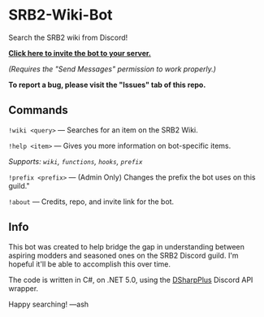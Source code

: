 # SRB2-Wiki-Bot
Search the SRB2 wiki from Discord!

**[__Click here to invite the bot to your server.__](https://discord.com/api/oauth2/authorize?client_id=884526800603054181&permissions=2048&scope=bot)**

*(Requires the "Send Messages" permission to work properly.)*

**To report a bug, please visit the "Issues" tab of this repo.**

## Commands

` !wiki <query> ` — Searches for an item on the SRB2 Wiki.

` !help <item> `  — Gives you more information on bot-specific items.

*Supports: `wiki`, `functions`, `hooks`, `prefix`*

` !prefix <prefix> ` — (Admin Only) Changes the prefix the bot uses on this guild."

` !about ` — Credits, repo, and invite link for the bot.

## Info

This bot was created to help bridge the gap in understanding between aspiring modders and seasoned ones on the SRB2 Discord guild. I'm hopeful it'll be able to accomplish this over time.

The code is written in C#, on .NET 5.0, using the [DSharpPlus] Discord API wrapper.

Happy searching! —ash

<!-- ---- -->

[DSharpPlus]: https://github.com/DSharpPlus/DSharpPlus
